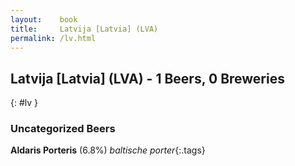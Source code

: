 ```yaml
---
layout:    book
title:     Latvija [Latvia] (LVA)
permalink: /lv.html
---
```


## Latvija [Latvia] (LVA) - 1 Beers, 0 Breweries
{: #lv }




### Uncategorized Beers

**Aldaris Porteris** (6.8%) _baltische porter_{:.tags} 



 
